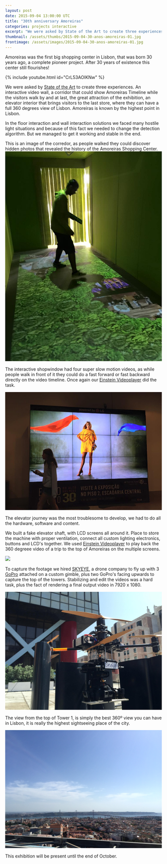 ```yaml
---
layout: post
date: 2015-09-04 13:00:00 UTC
title: "30th anniversary Amoreiras"
categories: projects interactive
excerpt: "We were asked by State of the Art to create three experiences for 30th anniversary of Amoreiras."
thumbnail: /assets/thumbs/2015-09-04-30-anos-amoreiras-01.jpg
frontimage: /assets/images/2015-09-04-30-anos-amoreiras-01.jpg
---
```

Amoreiras was the first big shopping center in Lisbon, that was born 30 years ago, a complete pioneer project. After 30 years of existence this center still flourishes!

{% include youtube.html id="CrL53AOIKNw" %}

We were asked by [State of the Art][2] to create three experiences. An interactive video wall, a corridor that could show Amoreiras Timeline while the visitors walk by and at last, the great attraction of the exhibition, an elevator interior that brings visitors to the last store, where they can have a full 360 degrees view of Lisbon. Amoreiras is known by the highest point in Lisbon.

In the floor interaction and wall interaction solutions we faced many hostile light situations and because of this fact we needed to change the detection algorithm. But we managed to get it working and stable in the end.

This is an image of the corredor, as people walked they could discover hidden photos that revealed the history of the Amoreiras Shopping Center. 
![](/assets/images/2015-09-04-30-anos-amoreiras-12.jpg)

The interactive shopwindow had four super slow motion videos, as while people walk in front of it they could do a fast forward or fast backward directly on the video timeline. Once again our [Einstein Videoplayer][3]  did the task.

![](/assets/images/2015-09-04-30-anos-amoreiras-13.jpg)

The elevator journey was the most troublesome to develop, we had to do all the hardware, software and content.

We built a fake elevator shaft, with LCD screens all around it. Place to store the machine with proper ventilation, connect all custom lighting electronics, buttons and LCD's together. We used [Einstein Videoplayer][3] to play back the 360 degreee video of a trip to the top of Amoreiras on the multiple screens. 

![](/assets/images/2015-09-04-30-anos-amoreiras-01.jpg)

To capture the footage we hired [SKYEYE][4], a drone company to fly up with 3 [GoPro][5] attached on a custom gimble, plus two GoPro's facing upwards to capture the top of the towers.
Stabilizing and edit the videos was a hard task, plus the fact of rendering a final output video in 7920 x 1080. 

![](/assets/images/2015-09-04-30-anos-amoreiras-11.jpg)

The view from the top of Tower 1, is simply the best 360º view you can have in Lisbon, it is really the highest sightseeing place of the city.

![](/assets/images/2015-09-04-30-anos-amoreiras-10.jpg)

This exhibition will be present until the end of October.

[1]: http://www.30anos.amoreiras.pt/
[2]: http://www.sotaart.com/
[3]: http://artica.cc/products/#einstein
[4]: http://skyeye.pt/
[5]: http://gopro.com/
